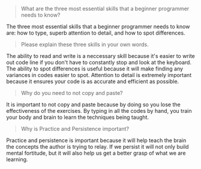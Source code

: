 > What are the three most essential skills that a beginner programmer needs to know?

The three most essential skills that a beginner programmer needs to know are: how to type, superb attention to detail, and how to spot differences.

> Please explain these three skills in your own words.

The ability to read and write is a neccessary skill because it's easier to write out code line if you don't have to constantly stop and look at the keyboard. The ability to spot differences is useful because it will make finding any variances in codes easier to spot. Attention to detail is extremely important because it ensures your code is as accurate and efficient as possible.

> Why do you need to not copy and paste?

It is important to not copy and paste because by doing so you lose the effectiveness of the exercises. By typing in all the codes by hand, you train your body and brain to learn the techniques being taught.

> Why is Practice and Persistence important?

Practice and persistence is important because it will help teach the brain the concepts the author is trying to relay. If we persist it will not only build mental fortitude, but it will also help us get a better grasp of what we are learning.
